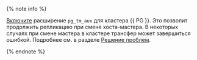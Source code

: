 {% note info %}

[Включите](../../../managed-postgresql/operations/extensions/cluster-extensions.md) расширение `pg_tm_aux` для кластера {{ PG }}. Это позволит продолжить репликацию при смене хоста-мастера. В некоторых случаях при смене мастера в кластере трансфер может завершиться ошибкой. Подробнее см. в разделе [Решение проблем](../../../data-transfer/troubleshooting/index.md#master-change).

{% endnote %}
